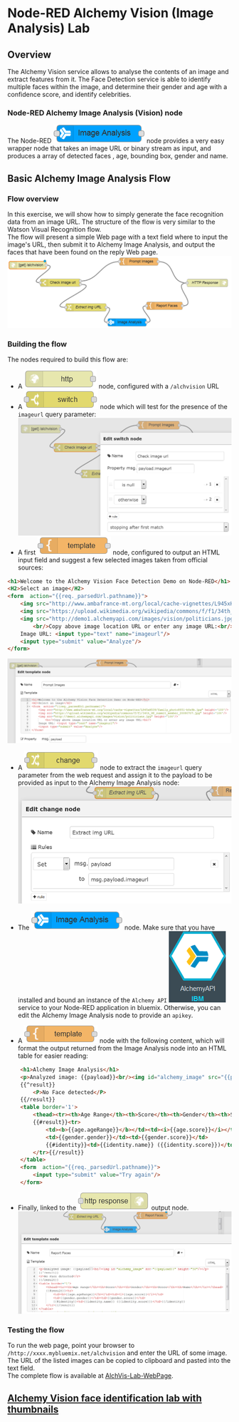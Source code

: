#  Node-RED Alchemy Vision (Image Analysis) Lab
## Overview
The Alchemy Vision service allows to analyse the contents of an image and extract features from it. The Face Detection service is able to identify multiple faces within the image, and determine their gender and age with a confidence score, and identify celebrities.

### Node-RED Alchemy Image Analysis (Vision) node
The Node-RED ![`Alchemy Image Analysis`](images/node_red_alchemy_image_analysis.png) node provides a very easy wrapper node that takes an image URL or binary stream as input, and produces a array of detected faces , age, bounding box, gender and name.

## Basic Alchemy Image Analysis Flow
### Flow overview
In this exercise, we will show how to simply generate the face recognition data from an image URL. The structure of the flow is very similar to the Watson Visual Recognition flow.  
The flow will present a simple Web page with a text field where to input the image's URL, then submit it to Alchemy Image Analysis, and output the faces that have been found on the reply Web page.  
![AlchVis-FaceDetectionFlow](images/alchvis_facedetectionflow.png)  

### Building the flow
The nodes required to build this flow are:  
  - A ![`HTTPInput`](/introduction_to_node_red/images/node_red_httpinput.png) node, configured with a `/alchvision` URL  
  - A ![`switch`](/introduction_to_node_red/images/node_red_switch.png) node which will test for the presence of the `imageurl` query parameter:  
   ![AlchVis-Lab-Switch-Node-Props](images/alchvis_switch_props.png)
  - A first ![template](/introduction_to_node_red/images/node_red_template.png) node, configured to output an HTML input field and suggest a few selected images taken from official sources:
```HTML
<h1>Welcome to the Alchemy Vision Face Detection Demo on Node-RED</h1>
<H2>Select an image</H2>
<form  action="{{req._parsedUrl.pathname}}">
    <img src="http://www.ambafrance-mt.org/local/cache-vignettes/L945xH539/family_photo8851-b0e9b.jpg" height='100'/>
    <img src="https://upload.wikimedia.org/wikipedia/commons/f/f1/34th_G8_summit_member_20080707.jpg" height='100'/>
    <img src="http://demo1.alchemyapi.com/images/vision/politicians.jpg" height='100'/>
        <br/>Copy above image location URL or enter any image URL:<br/>
    Image URL: <input type="text" name="imageurl"/>
    <input type="submit" value="Analyze"/>
</form>
```
![AlchVis-Lab-TemplatePrompt-Node-Props](images/alchvis_templateprompt_props.png)

  - A ![change](/introduction_to_node_red/images/node_red_change.png) node to extract the `imageurl` query parameter from the web request and assign it to the payload to be provided as input to the Alchemy Image Analysis node:  
 ![AlchVis-Lab-Change_and_IA-Node-Props](images/alchvis_change_and_ia_props.png)

  - The ![`Alchemy Image Analysis`](images/node_red_alchemy_image_analysis.png) node. Make sure that you have installed and bound an instance of the `Alchemy API` ![AlchemyAPIService](images/alchemyapiservice.png) service to your Node-RED application in bluemix. Otherwise, you can edit the Alchemy Image Analysis node to provide an `apikey`.  
 
  - A ![`template`](/introduction_to_node_red/images/node_red_template.png) node with the following content, which will format the output returned from the Image Analysis node into an HTML table for easier reading:  
```HTML
    <h1>Alchemy Image Analysis</h1>
    <p>Analyzed image: {{payload}}<br/><img id="alchemy_image" src="{{payload}}" height="50"/></p>
    {{^result}}
        <P>No Face detected</P>
    {{/result}}
    <table border='1'>
        <thead><tr><th>Age Range</th><th>Score</th><th>Gender</th><th>Score</th><th>Name</th></tr></thead>
        {{#result}}<tr>
            <td><b>{{age.ageRange}}</b></td><td><i>{{age.score}}</i></td>
            <td>{{gender.gender}}</td><td>{{gender.score}}</td>
            {{#identity}}<td>{{identity.name}} ({{identity.score}})</td>{{/identity}}
        </tr>{{/result}}
    </table>
    <form  action="{{req._parsedUrl.pathname}}">
        <input type="submit" value="Try again"/>
    </form>
```
  - Finally, linked to the ![`HTTPResponse`](/introduction_to_node_red/images/node_red_httpresponse.png) output node. 
![AlchVis-Lab-TemplateReport-Node-Props](images/alchvis_templatereport_props.png)

### Testing the flow
To run the web page, point your browser to  `/http://xxxx.mybluemix.net/alchvision` and enter the URL of some  image. The URL of the listed images can be copied to clipboard and pasted into the text field.  
The complete flow is available at [AlchVis-Lab-WebPage](AlchVis_Lab_WebPage.json).

## [Alchemy Vision face identification lab with thumbnails](/advanced_examples/alchemy_image_analysis_thumbs/README.md)
